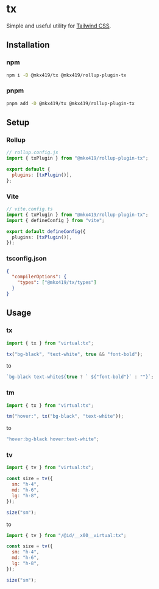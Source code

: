 # tx

Simple and useful utility for [Tailwind CSS](https://tailwindcss.com/).

## Installation

### npm

```bash
npm i -D @mkx419/tx @mkx419/rollup-plugin-tx
```

### pnpm

```bash
pnpm add -D @mkx419/tx @mkx419/rollup-plugin-tx
```

## Setup

### Rollup

```js
// rollup.config.js
import { txPlugin } from "@mkx419/rollup-plugin-tx";

export default {
  plugins: [txPlugin()],
};
```

### Vite

```ts
// vite.config.ts
import { txPlugin } from "@mkx419/rollup-plugin-tx";
import { defineConfig } from "vite";

export default defineConfig({
  plugins: [txPlugin()],
});
```

### tsconfig.json

```json
{
  "compilerOptions": {
    "types": ["@mkx419/tx/types"]
  }
}
```

## Usage

### tx

```js
import { tx } from "virtual:tx";

tx("bg-black", "text-white", true && "font-bold");
```

to

```js
`bg-black text-white${true ? ` ${"font-bold"}` : ""}`;
```

### tm

```js
import { tx } from "virtual:tx";

tm("hover:", tx("bg-black", "text-white"));
```

to

```js
"hover:bg-black hover:text-white";
```

### tv

```js
import { tv } from "virtual:tx";

const size = tv({
  sm: "h-4",
  md: "h-6",
  lg: "h-8",
});

size("sm");
```

to

```js
import { tv } from "/@id/__x00__virtual:tx";

const size = tv({
  sm: "h-4",
  md: "h-6",
  lg: "h-8",
});

size("sm");
```
